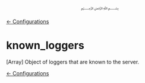 <p align=center>
   ﷽
</p>

[← Configurations](/docs/CONFIGURATION.md)

# known_loggers
[Array] Object of loggers that are known to the server.

[← Configurations](/docs/CONFIGURATION.md)


